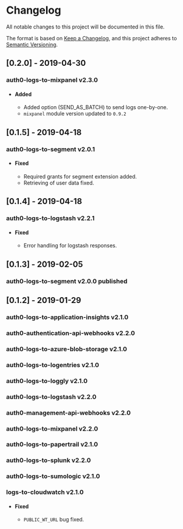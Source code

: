 # Changelog
All notable changes to this project will be documented in this file.

The format is based on [Keep a Changelog](https://keepachangelog.com/en/1.0.0/),
and this project adheres to [Semantic Versioning](https://semver.org/spec/v2.0.0.html).

## [0.2.0] - 2019-04-30

### auth0-logs-to-mixpanel v2.3.0

- #### Added
  - Added option (SEND_AS_BATCH) to send logs one-by-one.
  - `mixpanel` module version updated to `0.9.2`
  
## [0.1.5] - 2019-04-18

### auth0-logs-to-segment v2.0.1

- #### Fixed
  - Required grants for segment extension added.
  - Retrieving of user data fixed.
  
## [0.1.4] - 2019-04-18

### auth0-logs-to-logstash v2.2.1

- #### Fixed
  - Error handling for logstash responses.
  
## [0.1.3] - 2019-02-05

### auth0-logs-to-segment v2.0.0 published

## [0.1.2] - 2019-01-29

### auth0-logs-to-application-insights v2.1.0
### auth0-authentication-api-webhooks v2.2.0
### auth0-logs-to-azure-blob-storage v2.1.0
### auth0-logs-to-logentries v2.1.0
### auth0-logs-to-loggly v2.1.0
### auth0-logs-to-logstash v2.2.0
### auth0-management-api-webhooks v2.2.0
### auth0-logs-to-mixpanel v2.2.0
### auth0-logs-to-papertrail v2.1.0
### auth0-logs-to-splunk v2.2.0
### auth0-logs-to-sumologic v2.1.0
### logs-to-cloudwatch v2.1.0

- #### Fixed
  - `PUBLIC_WT_URL` bug fixed.



